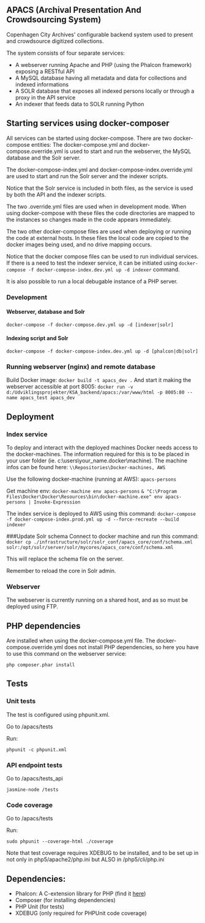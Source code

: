 ## APACS (Archival Presentation And Crowdsourcing System)
Copenhagen City Archives' configurable backend system used to present and crowdsource digitized collections.

The system consists of four separate services:
* A webserver running Apache and PHP (using the Phalcon framework) exposing a RESTful API
* A MySQL database having all metadata and data for collections and indexed informations
* A SOLR database that exposes all indexed persons locally or through a proxy in the API service
* An indexer that feeds data to SOLR running Python

## Starting services using docker-composer
All services can be started using docker-compose.
There are two docker-compose entities:
The docker-compose.yml and docker-compose.override.yml is used to start and run the webserver, the MySQL database and the Solr server.

The docker-compose-index.yml and docker-compose-index.override.yml are used to start and run the Solr server and the indexer scripts.

Notice that the Solr service is included in both files, as the service is used by both the API and the indexer scripts.

The two .override.yml files are used when in development mode. When using docker-compose with these files the code directories are mapped to the instances so changes made in the code appears immediately.

The two other docker-compose files are used when deploying or running the code at external hosts. In these files the local code are copied to the docker images being used, and no drive mapping occurs.

Notice that the docker compose files can be used to run individual services. If there is a need to test the indexer service, it can be initiated using ``docker-compose -f docker-compose-index.dev.yml up -d indexer`` command.

It is also possible to run a local debugable instance of a PHP server.

### Development
#### Webserver, database and Solr
``
docker-compose -f docker-compose.dev.yml up -d [indexer|solr]
``
#### Indexing script and Solr
``
docker-compose -f docker-compose-index.dev.yml up -d [phalcon|db|solr]
``

### Running webserver (nginx) and remote database
Build Docker image:
``
docker build -t apacs_dev .
``
And start it making the webserver accessible at port 8005:
``
docker run -v d:/Udviklingsprojekter/KSA_backend/apacs:/var/www/html -p 8005:80 --name apacs_test apacs_dev
``

## Deployment
### Index service
To deploy and interact with the deployed machines Docker needs access to the docker-machines.
The information required for this is to be placed in your user folder (ie. c:\users\your_name\.docker\machine).
The machine infos can be found here: ``\\Repositories\Docker-machines, AWS``

Use the following docker-machine (running at AWS): ``apacs-persons``

Get machine env:
``docker-machine env apacs-persons``
``& "C:\Program Files\Docker\Docker\Resources\bin\docker-machine.exe" env apacs-persons | Invoke-Expression``

The index service is deployed to AWS using this command:
``docker-compose -f docker-compose-index.prod.yml up -d --force-recreate --build indexer``

###Update Solr schema
Connect to docker machine and run this command:
``docker cp ./infrastructure/solr/solr_conf/apacs_core/conf/schema.xml solr:/opt/solr/server/solr/mycores/apacs_core/conf/schema.xml``

This will replace the schema file on the server.

Remember to reload the core in Solr admin.

### Webserver
The webserver is currently running on a shared host, and as so must be deployed using FTP.

## PHP dependencies
Are installed when using the docker-compose.yml file. The docker-compose.override.yml does not install PHP dependencies, so here you have to use this command on the webserver service:

``php composer.phar install``

## Tests

### Unit tests

The test is configured using phpunit.xml.

Go to /apacs/tests

Run:

```
phpunit -c phpunit.xml
```

### API endpoint tests
Go to /apacs/tests_api
```
jasmine-node /tests
```

### Code coverage

Go to /apacs/tests

Run:
```
sudo phpunit --coverage-html ./coverage
```

Note that test coverage requires XDEBUG to be installed, and to be set up in not only in php5/apache2/php.ini but ALSO in /php5/cli/php.ini

## Dependencies:

* Phalcon: A C-extension library for PHP (find it [here](https://phalconphp.com/en/))
* Composer (for installing dependencies)
* PHP Unit (for tests)
* XDEBUG (only required for PHPUnit code coverage)
